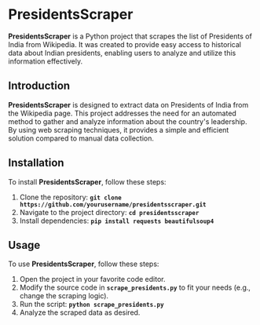 # PresidentsScraper

**PresidentsScraper** is a Python project that scrapes the list of Presidents of India from Wikipedia. It was created to provide easy access to historical data about Indian presidents, enabling users to analyze and utilize this information effectively.

## Introduction

**PresidentsScraper** is designed to extract data on Presidents of India from the Wikipedia page. This project addresses the need for an automated method to gather and analyze information about the country's leadership. By using web scraping techniques, it provides a simple and efficient solution compared to manual data collection.

## Installation

To install **PresidentsScraper**, follow these steps:

1. Clone the repository: **`git clone https://github.com/yourusername/presidentsscraper.git`**
2. Navigate to the project directory: **`cd presidentsscraper`**
3. Install dependencies: **`pip install requests beautifulsoup4`**

## Usage

To use **PresidentsScraper**, follow these steps:

1. Open the project in your favorite code editor.
2. Modify the source code in **`scrape_presidents.py`** to fit your needs (e.g., change the scraping logic).
3. Run the script: **`python scrape_presidents.py`**
4. Analyze the scraped data as desired.


